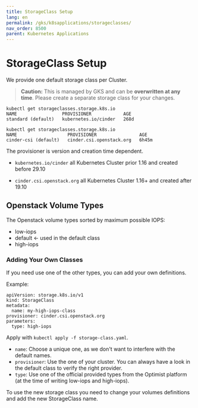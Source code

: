 ```yaml
---
title: StorageClass Setup
lang: en
permalink: /gks/k8sapplications/storageclasses/
nav_order: 8500
parent: Kubernetes Applications
---
```

# StorageClass Setup

We provide one default storage class per Cluster.
> **Caution:**
> This is managed by GKS and can be **overwritten at any time**. Please create a separate storage class for your changes.

```
kubectl get storageclasses.storage.k8s.io
NAME                 PROVISIONER            AGE
standard (default)   kubernetes.io/cinder   268d
```

```
kubectl get storageclasses.storage.k8s.io
NAME                   PROVISIONER                AGE
cinder-csi (default)   cinder.csi.openstack.org   6h45m
```

The provisioner is version and creation time dependent.

* `kubernetes.io/cinder`
    all Kubernetes Cluster prior 1.16 and created before 29.10

* `cinder.csi.openstack.org`
    all Kubernetes Cluster 1.16+ and created after 19.10

## Openstack Volume Types

The Openstack volume types sorted by maximum possible IOPS:

* low-iops
* default <- used in the default class
* high-iops

### Adding Your Own Classes

If you need use one of the other types, you can add your own definitions.

Example:

```
apiVersion: storage.k8s.io/v1
kind: StorageClass
metadata:
  name: my-high-iops-class
provisioner: cinder.csi.openstack.org
parameters:
  type: high-iops
```

Apply with `kubectl apply -f storage-class.yaml`.

* `name`: Choose a unique one, as we don't want to interfere with the default names.
* `provisioner`: Use the one of your cluster. You can always have a look in the default class to verify the right provider.
* `type`: Use one of the official provided types from the Optimist platform (at the time of writing low-iops and high-iops).

To use the new storage class you need to change your volumes definitions and add the new StorageClass name.
